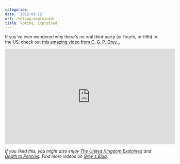 ```yaml
---
categories:
date: '2012-01-12'
url: /voting-explained/
title: Voting, Explained
---
```


If you've ever wondered why there's no real third party (or fourth, or fifth) in the US, check out <a href="https://www.youtube.com/watch?v=s7tWHJfhiyo">this amazing video from C. G. P. Grey...</a>

<div class="fluid-vids"><iframe class="alignc" width="560" height="315" src="https://www.youtube.com/embed/s7tWHJfhiyo?rel=0" frameborder="0" allowfullscreen></iframe></div>

<em>If you liked this, you might also enjoy <a href="https://gomakethings.com/the-united-kingdom-explained/">The United Kingdom Explained</a> and <a href="https://gomakethings.com/death-to-pennies/">Death to Pennies</a>. Find more videos on <a href="http://blog.cgpgrey.com/">Grey's Blog</a>.</em>